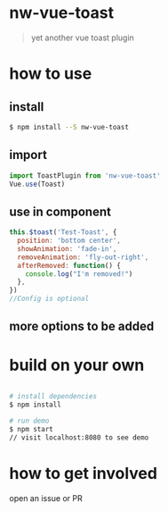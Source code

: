 # nw-vue-toast
>yet another vue toast plugin

# how to use
## install
```bash
$ npm install --S nw-vue-toast
```
## import
```javascript
import ToastPlugin from 'nw-vue-toast'
Vue.use(Toast)
```
## use in component
```javascript
this.$toast('Test-Toast', {
  position: 'bottom center',
  showAnimation: 'fade-in',
  removeAnimation: 'fly-out-right',
  afterRemoved: function() {
    console.log("I'm removed!")
  },
})
//Config is optional
```
## more options to be added

# build on your own

```bash

# install dependencies
$ npm install

# run demo
$ npm start
// visit localhost:8080 to see demo

```
# how to get involved
open an issue or PR